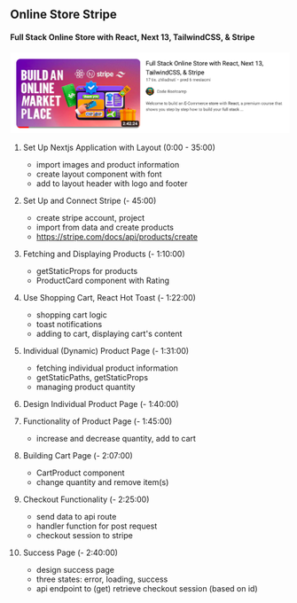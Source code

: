 ## Online Store Stripe

#### Full Stack Online Store with React, Next 13, TailwindCSS, & Stripe

[![Full Stack Online Store with React, Next 13, TailwindCSS, & Stripe](/public/tutorial-image.png 'Tutorial Image')](https://www.youtube.com/watch?v=p_q8gy_jmP8)



1. Set Up Nextjs Application with Layout (0:00 - 35:00)
	- import images and product information
	- create layout component with font
	- add to layout header with logo and footer

2. Set Up and Connect Stripe (- 45:00)
	- create stripe account, project
	- import from data and create products
	- https://stripe.com/docs/api/products/create 

3. Fetching and Displaying Products (- 1:10:00)
	- getStaticProps for products
	- ProductCard component with Rating

4. Use Shopping Cart, React Hot Toast (- 1:22:00)
	- shopping cart logic
	- toast notifications
	- adding to cart, displaying cart's content 

5. Individual (Dynamic) Product Page (- 1:31:00)
	- fetching individual product information
	- getStaticPaths, getStaticProps
	- managing product quantity

6. Design Individual Product Page (- 1:40:00)

7. Functionality of Product Page (- 1:45:00) 
	- increase and decrease quantity, add to cart

8. Building Cart Page (- 2:07:00)
	- CartProduct component
	- change quantity and remove item(s)

9. Checkout Functionality (- 2:25:00)
	- send data to api route
	- handler function for post request 
	- checkout session to stripe

10. Success Page (- 2:40:00)
	- design success page
	- three states: error, loading, success
	- api endpoint to (get) retrieve checkout session (based on id)